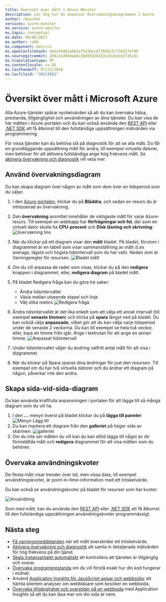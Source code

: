 ```yaml
---
title: Översikt över mått i Azure Monitor
description: Lär dig hur du anpassar Övervakningsdiagrammen i Azure.
author: rboucher
services: azure-monitor
ms.service: azure-monitor
ms.topic: conceptual
ms.date: 06/06/2017
ms.author: robb
ms.component: metrics
ms.openlocfilehash: 44daf6461a062e75435ec6f70fbc3cf10327e799
ms.sourcegitcommit: 248c2a76b0ab8c3b883326422e33c61bd2735c6c
ms.translationtype: MT
ms.contentlocale: sv-SE
ms.lasthandoff: 07/23/2018
ms.locfileid: "39213052"
---
```

# <a name="overview-of-metrics-in-microsoft-azure"></a>Översikt över mått i Microsoft Azure
Alla Azure-tjänster spårar nyckelvärden så att du kan övervaka hälsa, prestanda, tillgänglighet och användningen av dina tjänster. Du kan visa de här måtten i Azure-portalen och du kan också använda den [REST API](https://msdn.microsoft.com/library/azure/dn931930.aspx) eller [.NET SDK](http://www.nuget.org/packages/Microsoft.Azure.Management.Monitor) att få åtkomst till den fullständiga uppsättningen mätvärden via programmering.

För vissa tjänster kan du behöva slå på diagnostik för att se alla mått. Du får en grundläggande uppsättning mått för andra, till exempel virtuella datorer, men behöver för att aktivera fullständiga ange hög frekvens mått. Se [aktivera övervakning och diagnostik](insights-how-to-use-diagnostics.md) vill veta mer.

## <a name="using-monitoring-charts"></a>Använd övervakningsdiagram
Du kan skapa diagram över någon av mått som dem över en tidsperiod som du väljer.

1. I den [Azure-portalen](https://portal.azure.com/), klickar du på **Bläddra**, och sedan en resurs du är intresserad av övervakning.
2. Den **övervakning** avsnittet innehåller de viktigaste mått för varje Azure-resurs. Till exempel en webbapp har **förfrågningar och fel**, där som en virtuell dator skulle ha **CPU-procent** och **Disk läsning och skrivning**: ![övervakning lins](./media/insights-how-to-customize-monitoring/Insights_MonitoringChart.png)
3. När du klickar på ett diagram visar den **mått** bladet. På bladet, förutom i diagrammet är en tabell som visar sammanställning av mått (t.ex average, lägsta och högsta tidsintervall som du har valt). Nedan som är Varningsregler för resursen.
    ![Bladet mått](./media/insights-how-to-customize-monitoring/Insights_MetricBlade.png)
4. Om du vill anpassa de rader som visas, klickar du på den **redigera** knappen i diagrammet, eller, **redigera diagram** på bladet mått.
5. På bladet Redigera fråga kan du göra tre saker:
   
   * Ändra tidsintervallet
   * Växla mellan utseende stapel och linje
   * Välj olika metics ![Redigera fråga](./media/insights-how-to-customize-monitoring/Insights_EditQuery.png)
6. Ändra tidsintervallet är det lika enkelt som att välja ett annat intervall (till exempel **senaste timmen**) och klicka på **spara** längst ned på bladet. Du kan också välja **anpassade**, vilket gör att du kan välja varje tidsperiod under de senaste 2 veckorna. Du kan till exempel se hela två veckor, eller, bara en timme från igår. Ange i textrutan för att ange en annan timme.
    ![Anpassat tidsintervall](./media/insights-how-to-customize-monitoring/Insights_CustomTime.png)
7. Under tidsintervallet väljer du ändring valfritt antal mått för att visa i diagrammet.
8. När du klickar på Spara sparas dina ändringar för just den resursen. Till exempel om du har två virtuella datorer och du ändrar ett diagram på någon, påverkar inte den andra.

## <a name="creating-side-by-side-charts"></a>Skapa sida-vid-sida-diagram
Du kan använda kraftfulla anpassningen i portalen för att lägga till så många diagram som du vill ha.

1. I den **...**  menyn överst på bladet klickar du på **lägga till paneler**:  
    ![Menyn Lägg till](./media/insights-how-to-customize-monitoring/Insights_AddMenu.png)
2. Du kan markera ett diagram från den **galleriet** på höger sida av skärmen: ![galleriet](./media/insights-how-to-customize-monitoring/Insights_Gallery.png)
3. Om du inte ser måtten du vill kan du kan alltid lägga till något av de förinställda mått och **redigera** diagrammet för att visa måtten som du behöver.

## <a name="monitoring-usage-quotas"></a>Övervaka användningskvoter
De flesta mått visar trender över tid, men vissa data, till exempel användningskvoter, är point-in-time-information med ett tröskelvärde.

Du kan också se användningskvoter på bladet för resurser som har kvoter:

![Användning](./media/insights-how-to-customize-monitoring/Insights_UsageChart.png)

Som med mått, kan du använda den [REST API](https://msdn.microsoft.com/library/azure/dn931963.aspx) eller [.NET SDK](http://www.nuget.org/packages/Microsoft.Azure.Management.Monitor) att få åtkomst till den fullständiga uppsättningen användningskvoter programmässigt.

## <a name="next-steps"></a>Nästa steg
* [Få varningsmeddelanden](insights-receive-alert-notifications.md) när ett mått överskrider ett tröskelvärde.
* [Aktivera övervakning och diagnostik](insights-how-to-use-diagnostics.md) att samla in detaljerade mätvärden för hög frekvens på din tjänst.
* [Skala instansantalet automatiskt](insights-how-to-scale.md) att kontrollera att tjänsten är tillgänglig och svarar.
* [Övervaka programprestanda](../application-insights/app-insights-azure-web-apps.md) om du vill förstå exakt hur din kod fungerar i molnet.
* Använd [Application Insights för JavaScript-appar och webbsidor](../application-insights/app-insights-web-track-usage.md) att hämta klienten analyser om webbläsare som besöker en webbsida.
* [Övervaka tillgänglighet och svarstider på en webbsida](../application-insights/app-insights-monitor-web-app-availability.md) med Application Insights så att du kan läsa mer om din sida är nere.

